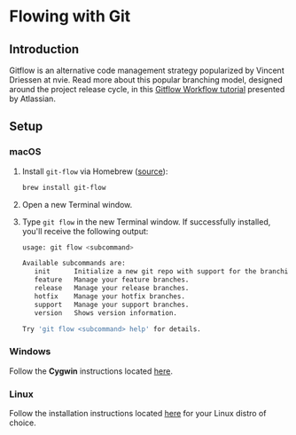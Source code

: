 # Flowing with Git

## Introduction

Gitflow is an alternative code management strategy popularized by Vincent Driessen at nvie. Read more about this popular branching model, designed around the project release cycle, in this [Gitflow Workflow tutorial](https://www.atlassian.com/git/tutorials/comparing-workflows/gitflow-workflow) presented by Atlassian.

## Setup

### macOS

1. Install `git-flow` via Homebrew ([source](https://github.com/nvie/gitflow/wiki/Mac-OS-X)):

   ```bash
   brew install git-flow
   ```

2. Open a new Terminal window.

3. Type `git flow` in the new Terminal window. If successfully installed, you'll receive the following output:

   ```bash
   usage: git flow <subcommand>

   Available subcommands are:
      init      Initialize a new git repo with support for the branching model.
      feature   Manage your feature branches.
      release   Manage your release branches.
      hotfix    Manage your hotfix branches.
      support   Manage your support branches.
      version   Shows version information.

   Try 'git flow <subcommand> help' for details.
   ```

### Windows

Follow the **Cygwin** instructions located [here](https://github.com/nvie/gitflow/wiki/Windows#cygwin).

### Linux

Follow the installation instructions located [here](https://github.com/nvie/gitflow/wiki/Linux) for your Linux distro of choice.

